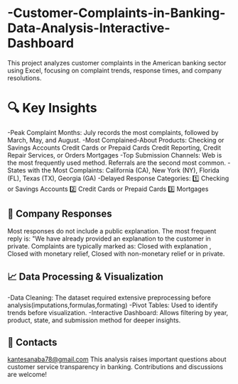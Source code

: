 # -Customer-Complaints-in-Banking-Data-Analysis-Interactive-Dashboard
This project analyzes customer complaints in the American banking sector using Excel, focusing on complaint trends, response times, and company resolutions.
# 🔍 Key Insights
-Peak Complaint Months: 
July records the most complaints, followed by March, May, and August.
-Most Complained-About Products:
  Checking or Savings Accounts
  Credit Cards or Prepaid Cards
  Credit Reporting, Credit Repair Services, or Orders
  Mortgages
-Top Submission Channels:
 Web is the most frequently used method.
 Referrals are the second most common.
-States with the Most Complaints:
California (CA), New York (NY), Florida (FL), Texas (TX), Georgia (GA)
 -Delayed Response Categories:
1️⃣ Checking or Savings Accounts
2️⃣ Credit Cards or Prepaid Cards
3️⃣ Mortgages
## 🏦 Company Responses
Most responses do not include a public explanation.
The most frequent reply is: "We have already provided an explanation to the customer in private.
Complaints are typically marked as:
Closed with explanation ,
Closed with monetary relief,
Closed with non-monetary relief or in private.
## 📈 Data Processing & Visualization
-Data Cleaning: The dataset required extensive preprocessing before analysis(imputations,formulas,formating)
-Pivot Tables: Used to identify trends before visualization.
-Interactive Dashboard: Allows filtering by year, product, state, and submission method for deeper insights.
## 🚀 Contacts
kantesanaba78@gmail.com
This analysis raises important questions about customer service transparency in banking. Contributions and discussions are welcome!
